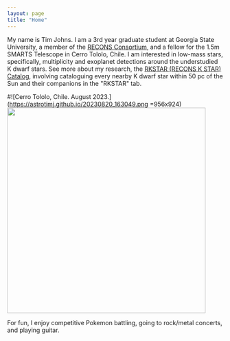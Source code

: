 ```yaml
---
layout: page
title: "Home"
---
```

My name is Tim Johns. I am a 3rd year graduate student at Georgia State University, a member of the [RECONS Consortium](http://recons.org), and a fellow for the 1.5m SMARTS Telescope in Cerro Tololo, Chile. I am interested in low-mass stars, specifically, multiplicity and exoplanet detections around the understudied K dwarf stars. See more about my research, the [RKSTAR (RECONS K STAR) Catalog](https://astrotimj.github.io/blog), involving cataloguing every nearby K dwarf star within 50 pc of the Sun and their companions in the "RKSTAR" tab.

#![Cerro Tololo, Chile. August 2023.](https://astrotimj.github.io/20230820_163049.png =956x924)
<img src="20230820_163049.png" width="462" height="478">

For fun, I enjoy competitive Pokemon battling, going to rock/metal concerts, and playing guitar.
